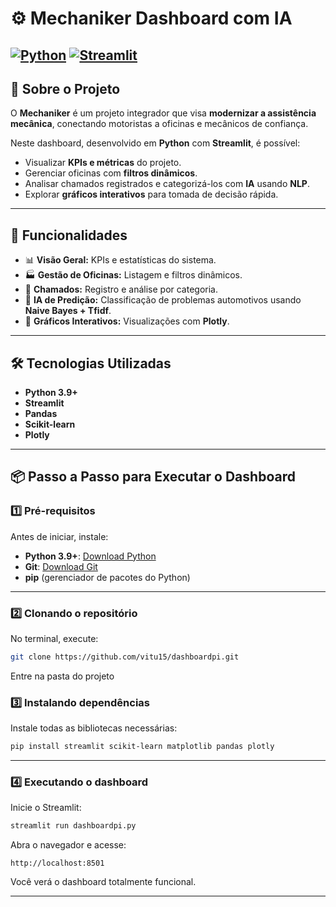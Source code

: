 

# ⚙️ Mechaniker Dashboard com IA

[![Python](https://img.shields.io/badge/Python-3.9+-blue.svg)](https://www.python.org/)
[![Streamlit](https://img.shields.io/badge/Framework-Streamlit-red.svg)](https://streamlit.io/)
---

## 🚗 Sobre o Projeto

O **Mechaniker** é um projeto integrador que visa **modernizar a assistência mecânica**, conectando motoristas a oficinas e mecânicos de confiança.

Neste dashboard, desenvolvido em **Python** com **Streamlit**, é possível:

* Visualizar **KPIs e métricas** do projeto.
* Gerenciar oficinas com **filtros dinâmicos**.
* Analisar chamados registrados e categorizá-los com **IA** usando **NLP**.
* Explorar **gráficos interativos** para tomada de decisão rápida.

---

## 🚀 Funcionalidades

* 📊 **Visão Geral:** KPIs e estatísticas do sistema.
* 🏭 **Gestão de Oficinas:** Listagem e filtros dinâmicos.
* 📌 **Chamados:** Registro e análise por categoria.
* 🤖 **IA de Predição:** Classificação de problemas automotivos usando **Naive Bayes + Tfidf**.
* 🎨 **Gráficos Interativos:** Visualizações com **Plotly**.

---

## 🛠 Tecnologias Utilizadas

* **Python 3.9+**
* **Streamlit**
* **Pandas**
* **Scikit-learn**
* **Plotly**

---

## 📦 Passo a Passo para Executar o Dashboard

### 1️⃣ Pré-requisitos

Antes de iniciar, instale:

* **Python 3.9+**: [Download Python](https://www.python.org/downloads/)
* **Git**: [Download Git](https://git-scm.com/downloads)
* **pip** (gerenciador de pacotes do Python)

---

### 2️⃣ Clonando o repositório

No terminal, execute:

```bash
git clone https://github.com/vitu15/dashboardpi.git
```

Entre na pasta do projeto

### 3️⃣ Instalando dependências

Instale todas as bibliotecas necessárias:

```bash
pip install streamlit scikit-learn matplotlib pandas plotly
```

---

### 4️⃣ Executando o dashboard

Inicie o Streamlit:

```bash
streamlit run dashboardpi.py
```

Abra o navegador e acesse:

```
http://localhost:8501
```

Você verá o dashboard totalmente funcional.

---
